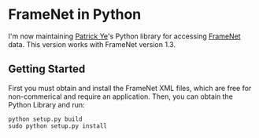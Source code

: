 # FrameNet in Python

I'm now maintaining [Patrick Ye](http://ww2.cs.mu.oz.au/~jingy/)'s Python library for accessing [FrameNet](http://framenet.icsi.berkeley.edu/) data. This version works with FrameNet version 1.3.

## Getting Started

First you must obtain and install the FrameNet XML files, which are free for non-commerical and require an application.  Then, you can obtain the Python Library and run:

    python setup.py build
    sudo python setup.py install





